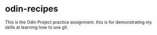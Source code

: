 # odin-recipes

This is the Odin Project practice assignment. this is for demonstrating my skills at learning how to use git.
